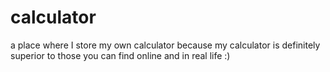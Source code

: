 # calculator
a place where I store my own calculator
because my calculator is definitely superior
to those you can find online and in real life
:)
